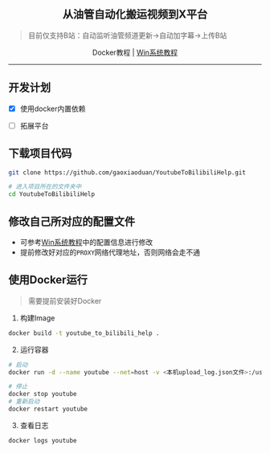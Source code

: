 <h2 align="center">从油管自动化搬运视频到X平台</h2>

> 目前仅支持B站：自动监听油管频道更新->自动加字幕->上传B站


<div align="center">
  <span>Docker教程 | </span>
  <a href="https://github.com/gaoxiaoduan/YoutubeToBilibiliHelp/blob/main/docs/document-win.md">
  Win系统教程
  </a>
</div>

---

## 开发计划

-[x] 使用docker内置依赖

-[ ] 拓展平台

## 下载项目代码

```bash
git clone https://github.com/gaoxiaoduan/YoutubeToBilibiliHelp.git

# 进入项目所在的文件夹中
cd YoutubeToBilibiliHelp
```

## 修改自己所对应的配置文件

- 可参考[Win系统教程](https://github.com/gaoxiaoduan/YoutubeToBilibiliHelp/blob/main/docs/document-win.md)中的配置信息进行修改
- 提前修改好对应的`PROXY`网络代理地址，否则网络会走不通

## 使用Docker运行

> 需要提前安装好Docker

1. 构建Image

```bash
docker build -t youtube_to_bilibili_help .
```

2. 运行容器

```bash
# 启动
docker run -d --name youtube --net=host -v <本机upload_log.json文件>:/usr/app/upload_log.json youtube_to_bilibili_help

# 停止
docker stop youtube
# 重新启动
docker restart youtube
```

3. 查看日志

```bash
docker logs youtube
```